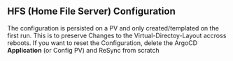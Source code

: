 ## HFS (Home File Server) Configuration

The configuration is persisted on a PV and only created/templated on the first run.
This is to preserve Changes to the Virtual-Directoy-Layout accross reboots. If you want to reset the Configuration, delete the ArgoCD **Application** (or Config PV) and ReSync from scratch
